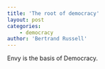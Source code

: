 ```yaml
---
title: 'The root of democracy'
layout: post
categories:
    - democracy
author: 'Bertrand Russell'
---
```


Envy is the basis of Democracy.